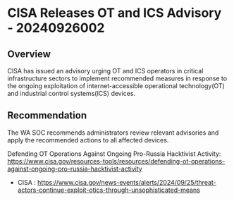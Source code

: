 # CISA Releases OT and ICS Advisory - 20240926002

## Overview

CISA has issued an advisory urging OT and ICS operators in critical infrastructure sectors to implement recommended measures in response to the ongoing exploitation of internet-accessible operational technology(OT) and industrial control systems(ICS) devices. 

## Recommendation

The WA SOC recommends administrators review relevant advisories and apply the recommended actions to all affected devices.

Defending OT Operations Against Ongoing Pro-Russia Hacktivist Activity: <https://www.cisa.gov/resources-tools/resources/defending-ot-operations-against-ongoing-pro-russia-hacktivist-activity>

- CISA : https://www.cisa.gov/news-events/alerts/2024/09/25/threat-actors-continue-exploit-otics-through-unsophisticated-means
